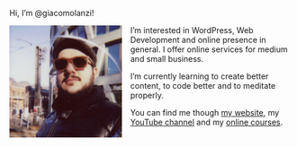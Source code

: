 Hi, I’m @giacomolanzi!

<img src="FotoProfilo.jpg" alt="Avatar" width="200" style="float:left; margin-right:15px;" />

I’m interested in WordPress, Web Development and online presence in general. I offer online services for medium and small business.

I’m currently learning to create better content, to code better and to meditate properly.

You can find me though [my website](https://planbproject.it/), my [YouTube channel](http://www.youtube.com/channel/UCcBWFqFHfA59uKPq9JgFF5A) and my [online courses](https://www.udemy.com/user/planbproject/).

<!---
giacomolanzi/giacomolanzi is a ✨ special ✨ repository because its `README.md` (this file) appears on your GitHub profile.
You can click the Preview link to take a look at your changes.
--->
